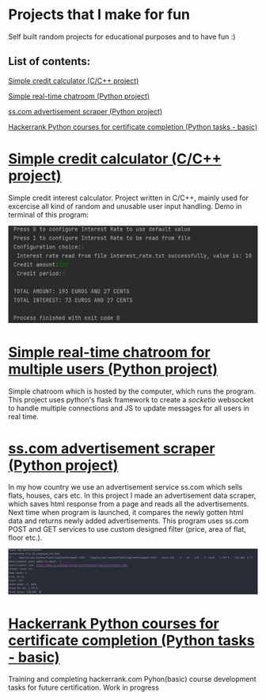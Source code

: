 # Projects that I make for fun

Self built random projects for educational purposes and to have fun :)

## List of contents:

[Simple credit calculator (C/C++ project)](#credit_calculator)

[Simple real-time chatroom (Python project)](#simple_realtime_chatroom)

[ss.com advertisement scraper (Python project)](#sscom_advertisement_scraper)

[Hackerrank Python courses for certificate completion (Python tasks - basic)](#hackerrank_python_basic)


# [Simple credit calculator (C/C++ project)](https://github.com/DaButter/experimentalProjects/tree/main/SScom_advertisement_scraper) <a name="credit_calculator"></a>
Simple credit interest calculator. Project written in C/C++, mainly used for excercise all kind of random and unusable user input handling.
Demo in terminal of this program:

<img title="a title" alt="Alt text" src="PNG/credit_calculator.png">


# [Simple real-time chatroom for multiple users (Python project)](https://github.com/DaButter/experimentalProjects/tree/main/simple_realtime_chatroom) <a name="simple_realtime_chatroom"></a>
Simple chatroom which is hosted by the computer, which runs the program. This project uses python's flask framework to create a _socketio_ websocket to handle multiple connections and JS to update messages for all users in real time.


# [ss.com advertisement scraper (Python project)](https://github.com/DaButter/experimentalProjects/tree/main/SScom_advertisement_scraper) <a name="sscom_advertisement_scraper"></a>
In my how country we use an advertisement service ss.com which sells flats, houses, cars etc. In this project I made an advertisement data scraper, which saves html response from a page and reads all the advertisements. Next time when program is launched, it compares the newly gotten html data and returns newly added advertisements. This program uses ss.com POST and GET services to use custom designed filter (price, area of flat, floor etc.).

<img title="a title" alt="Alt text" src="PNG/new_adv.png">

# [Hackerrank Python courses for certificate completion (Python tasks - basic)](https://github.com/DaButter/experimentalProjects/tree/main/hackerrank_python_basic) <a name="hackerrank_python_basic">
Training and completing hackerrank.com Pyhon(basic) course development tasks for future certification. Work in progress
